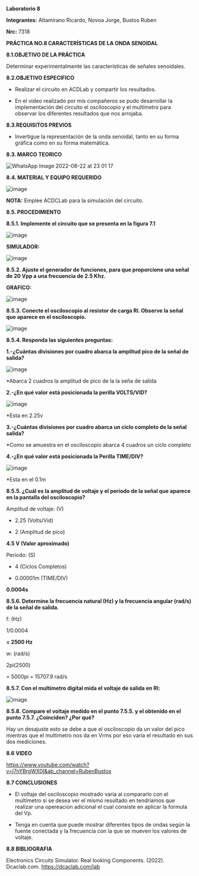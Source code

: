 **Laboratorio 8**

**Integrantes:** Altamirano Ricardo, Novoa Jorge, Bustos Ruben

**Nrc:** 7318

**PRÁCTICA NO.8 CARACTERÍSTICAS DE LA ONDA SENOIDAL**

**8.1.OBJETIVO DE LA PRÁCTICA**

Determinar experimentalmente las características de señales senoidales.

**8.2.OBJETIVO ESPECIFICO**

* Realizar el circuito en ACDLab y compartir los resultados.

* En el video realizado por mis compañeros se pudo desarrollar la implementación del circuito el osciloscopio y el multímetro para observar los diferentes resultados que nos arrojaba.

**8.3.REQUISITOS PREVIOS**

* Invertigue la representación de la onda senoidal, tanto en su forma gráfica como en su forma matemática.

**8.3. MARCO TEORICO**

![WhatsApp Image 2022-08-22 at 23 01 17](https://user-images.githubusercontent.com/105680588/186066992-956ec620-054b-49bb-85f2-b36a91e50e1d.jpeg)

**8.4. MATERIAL Y EQUIPO REQUERIDO**

![image](https://user-images.githubusercontent.com/105680588/186003644-d0c69532-9e80-458f-95b0-f2ee30358a0c.png)

**NOTA:** Emplee ACDCLab para la simulación del circuito.

**8.5. PROCEDIMIENTO**

**8.5.1. Implemente el circuito que se presenta en la figura 7.1**

![image](https://user-images.githubusercontent.com/105680588/186004093-2013e1df-78e4-43e3-a71a-16474865e212.png)

**SIMULADOR:**

![image](https://user-images.githubusercontent.com/105680588/186038246-33d821de-4a07-45f3-90dd-097d89f3a677.png)

**8.5.2. Ajuste el generador de funciones, para que proporcione una señal de 20 Vpp a una frecuencia de 2.5 Khz.**

**GRAFICO:**

![image](https://user-images.githubusercontent.com/105680588/186026771-0ea820d2-ff25-478c-9a84-5b6f2c82c7f3.png)

**8.5.3. Conecte el osciloscopio al resistor de carga Rl. Observe la señal que aparece en el osciloscopio.**

![image](https://user-images.githubusercontent.com/105680588/186161736-377e009a-8710-4af6-823a-9e2c213a45a1.png)

**8.5.4. Responda las siguientes preguntas:**

**1.-¿Cuántas divisiones por cuadro abarca la amplitud pico de la señal de salida?**

![image](https://user-images.githubusercontent.com/105680588/186162153-55c7fd73-5ea1-4170-82e5-cf0a9b0c1909.png)

*Abarca 2 cuadros la amplitud de pico de la la seña de salida

**2.-¿En qué valor está posicionada la perilla VOLTS/VID?**

![image](https://user-images.githubusercontent.com/105680588/186037794-aeca074d-2524-43c1-bc62-76e949025188.png)

*Esta en 2.25v

**3.-¿Cuántas divisiones por cuadro abarca un ciclo completo de la señal salida?**

*Como se amuestra en el osciloscopio abarca 4 cuadros un ciclo completo

**4.-¿En qué valor está posicionada la Perilla TIME/DIV?**

![image](https://user-images.githubusercontent.com/105680588/186030584-b13cb7a2-8098-418a-99d6-93571cbd8d39.png)

*Esta en el 0.1m

**8.5.5. ¿Cuál es la amplitud de voltaje y el periodo de la señal que aparece en la pantalla del osciloscopio?**

Amplitud de voltaje: (V)

* 2.25 (Volts/Vid)

* 2 (Amplitud de pico)

**4.5 V (Valor aproximado)**

Periodo: (S)

* 4 (Ciclos Completos)

* 0.00001m (TIME/DIV)

**0.0004s**

**8.5.6. Determine la frecuencia natural (Hz) y la frecuencia angular (rad/s) de la señal de salida.**

f: (Hz)

1/0.0004

**= 2500 Hz**

w: (rad/s)

2pi(2500)

= 5000pi = 15707.9 rad/s

**8.5.7. Con el multímetro digital mida el voltaje de salida en Rl:**

![image](https://user-images.githubusercontent.com/105680588/186038084-66beef34-ed21-486c-8378-e2b48d9a1ab0.png)

**8.5.8. Compare el voltaje medido en el punto 7.5.5. y el obtenido en el punto 7.5.7. ¿Coinciden? ¿Por qué?**

Hay un desajuste esto se debe a que el osciloscopio da un valor del pico mientras que el multimetro nos da en Vrms por eso varia el resultado en sus dos mediciones.

**8.6 VIDEO**

https://www.youtube.com/watch?v=l7nYBrgWX0I&ab_channel=RubenBustos

**8.7 CONCLUSIONES**

* El voltaje del osciloscopio mostrado varia al compararlo con el multímetro si se desea ver el mismo resultado en tendriamos que realizar una opereacion adicional el cual consiste en aplicar la formula del Vp.

* Tenga en cuenta que puede mostrar diferentes tipos de ondas según la fuente conectada y la frecuencia con la que se mueven los valores de voltaje.

**8.8 BIBLIOGRAFIA**

Electronics Circuits Simulator. Real looking Components. (2022). Dcaclab.com. https://dcaclab.com/lab

‌




